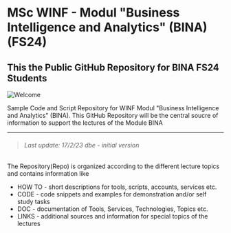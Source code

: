 MSc WINF - Modul "Business Intelligence and Analytics" (BINA) (FS24)
====================================================================
## This the Public GitHub Repository for BINA FS24 Students 

![Welcome](https://user-images.githubusercontent.com/52699611/219407241-8a382b6e-7960-4715-8cf8-9c130fdca705.png)

Sample Code and Script Repository for WINF Modul "Business Intelligence and Analytics" (BINA). 
This GitHub Repository will be the central soucre of information to support the lectures of the Module BINA

---
> ###### Last update: 17/2/23 dbe - initial version

The Repository(Repo) is organized according to the different lecture topics and contains information like
* HOW TO - short descriptions for tools, scripts, accounts, services etc.
* CODE - code snippets and examples for demonstration and/or self study tasks
* DOC - documentation of Tools, Services, Technologies, Topics etc.
* LINKS - additional sources and information for special topics of the lectures
